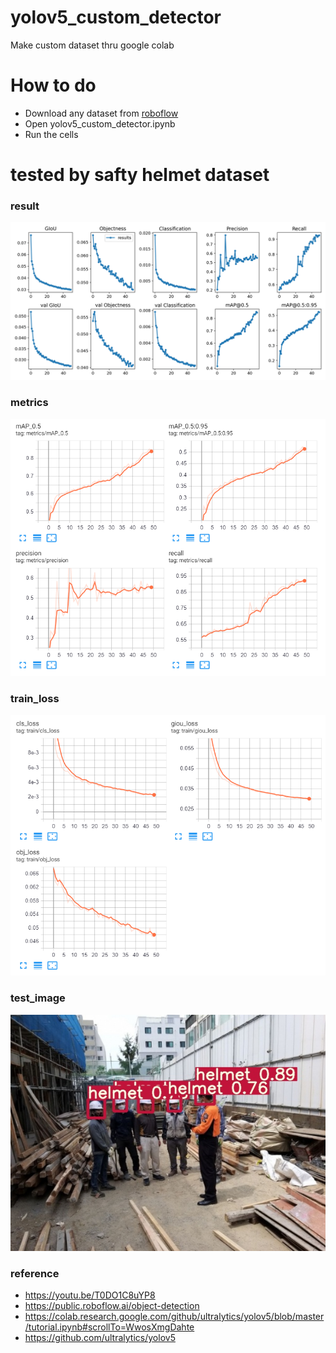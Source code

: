 yolov5_custom_detector
===
Make custom dataset thru google colab

# How to do
+ Download any dataset from [roboflow](https://public.roboflow.ai/object-detection)
+ Open yolov5_custom_detector.ipynb
+ Run the cells

tested by safty helmet dataset
===
### result
![](./img/results.png)
### metrics
![](./img/metrics.png)
### train_loss
![](./img/train_loss.png)
### test_image
![](./img/test.jpg)

### reference 
+ https://youtu.be/T0DO1C8uYP8
+ https://public.roboflow.ai/object-detection
+ https://colab.research.google.com/github/ultralytics/yolov5/blob/master/tutorial.ipynb#scrollTo=WwosXmgDahte
+ https://github.com/ultralytics/yolov5
